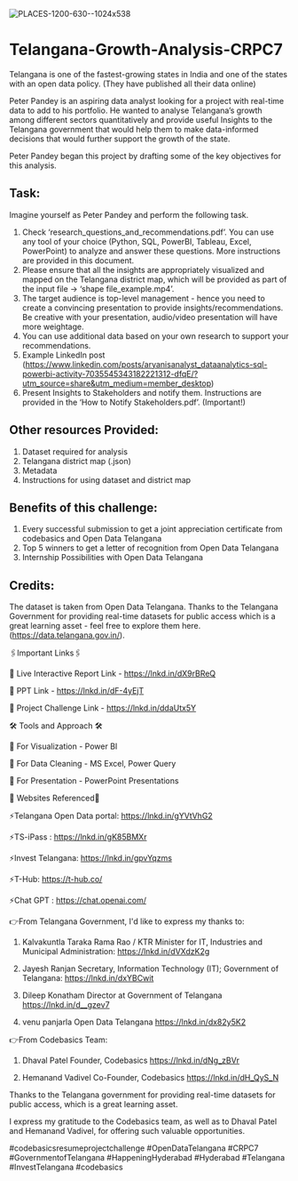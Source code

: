 ![PLACES-1200-630--1024x538](https://github.com/subhamsahu1/Telangana-Growth-Analysis-CRPC7/assets/37975171/b8648358-677e-4ab5-a14f-04ca878e3419)

# Telangana-Growth-Analysis-CRPC7

Telangana is one of the fastest-growing states in India and one of the states with an open data policy. (They have published all their data online)

Peter Pandey is an aspiring data analyst looking for a project with real-time data to add to his portfolio. He wanted to analyse Telangana’s growth among different sectors quantitatively and provide useful Insights to the Telangana government that would help them to make data-informed decisions that would further support the growth of the state.

Peter Pandey began this project by drafting some of the key objectives for this analysis.

## Task:

Imagine yourself as Peter Pandey and perform the following task.

1. Check ‘research_questions_and_recommendations.pdf’. You can use any tool of your choice (Python, SQL, PowerBI, Tableau, Excel, PowerPoint) to analyze and answer these questions. More instructions are provided in this document.
2. Please ensure that all the insights are appropriately visualized and mapped on the Telangana district map, which will be provided as part of the input file -> ‘shape file_example.mp4’. 
3. The target audience is top-level management - hence you need to create a convincing presentation to provide insights/recommendations. Be creative with your presentation, audio/video presentation will have more weightage.
4. You can use additional data based on your own research to support your recommendations.
5. Example LinkedIn post (https://www.linkedin.com/posts/aryanisanalyst_dataanalytics-sql-powerbi-activity-7035545343182221312-dfqE/?utm_source=share&utm_medium=member_desktop)
6. Present Insights to Stakeholders and notify them. Instructions are provided in the ‘How to Notify Stakeholders.pdf’. (Important!)

## Other resources Provided:

1. Dataset required for analysis
2. Telangana district map (.json)
3. Metadata
4. Instructions for using dataset and district map

## Benefits of this challenge:

1. Every successful submission to get a joint appreciation certificate from codebasics and Open Data Telangana
2. Top 5 winners to get a letter of recognition from Open Data Telangana 
3. Internship Possibilities with Open Data Telangana
   
## Credits: 
The dataset is taken from Open Data Telangana. Thanks to the Telangana Government for providing real-time datasets for public access which is a great learning asset - feel free to explore them here. (https://data.telangana.gov.in/). 

🖇️Important Links🖇️

🔗 Live Interactive Report Link - https://lnkd.in/dX9rBReQ

🔗 PPT Link - https://lnkd.in/dF-4yEjT

🔗 Project Challenge Link - https://lnkd.in/ddaUtx5Y

🛠 Tools and Approach 🛠

🔷 For Visualization - Power BI

🔷 For Data Cleaning - MS Excel, Power Query

🔷 For Presentation - PowerPoint Presentations

📌 Websites Referenced📌

⚡Telangana Open Data portal: https://lnkd.in/gYVtVhG2

⚡TS-iPass : https://lnkd.in/gK85BMXr

⚡Invest Telangana: https://lnkd.in/gpvYqzms

⚡T-Hub: https://t-hub.co/

⚡Chat GPT : https://chat.openai.com/

👉From Telangana Government, I'd like to express my thanks to:
1. Kalvakuntla Taraka Rama Rao / KTR 
Minister for IT, Industries and Municipal Administration:
https://lnkd.in/dVXdzK2g

2. Jayesh Ranjan 
Secretary, Information Technology (IT); Government of Telangana:
https://lnkd.in/dxYBCwit

3. Dileep Konatham 
Director at Government of Telangana
https://lnkd.in/d__gzev7

4. venu panjarla 
Open Data Telangana
https://lnkd.in/dx82y5K2

👉From Codebasics Team:
1. Dhaval Patel 
Founder, Codebasics
https://lnkd.in/dNg_zBVr

2. Hemanand Vadivel 
Co-Founder, Codebasics
https://lnkd.in/dH_QyS_N

Thanks to the Telangana government for providing real-time datasets for public access, which is a great learning asset.

I express my gratitude to the Codebasics team, as well as to Dhaval Patel and Hemanand Vadivel, for offering such valuable opportunities.

#codebasicsresumeprojectchallenge #OpenDataTelangana #CRPC7 #GovernmentofTelangana #HappeningHyderabad #Hyderabad #Telangana #InvestTelangana #codebasics
